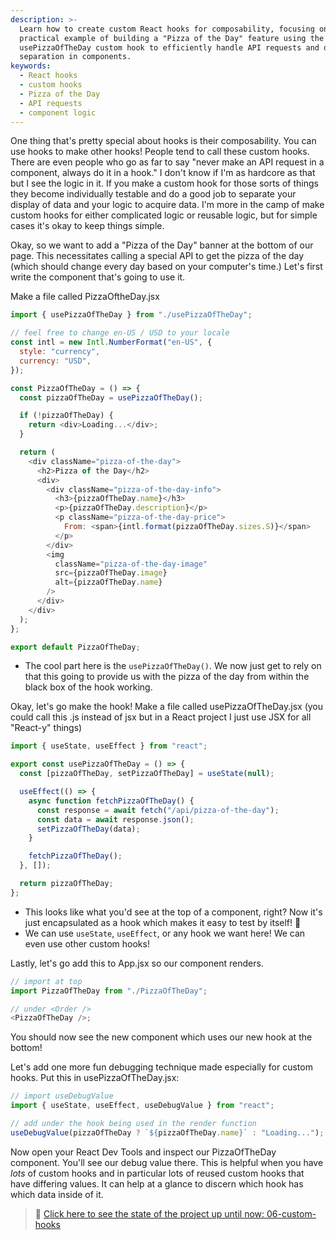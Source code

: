 ```yaml
---
description: >-
  Learn how to create custom React hooks for composability, focusing on a
  practical example of building a "Pizza of the Day" feature using the
  usePizzaOfTheDay custom hook to efficiently handle API requests and data
  separation in components.
keywords:
  - React hooks
  - custom hooks
  - Pizza of the Day
  - API requests
  - component logic
---
```

One thing that's pretty special about hooks is their composability. You can use hooks to make other hooks! People tend to call these custom hooks. There are even people who go as far to say "never make an API request in a component, always do it in a hook." I don't know if I'm as hardcore as that but I see the logic in it. If you make a custom hook for those sorts of things they become individually testable and do a good job to separate your display of data and your logic to acquire data. I'm more in the camp of make custom hooks for either complicated logic or reusable logic, but for simple cases it's okay to keep things simple.

Okay, so we want to add a "Pizza of the Day" banner at the bottom of our page. This necessitates calling a special API to get the pizza of the day (which should change every day based on your computer's time.) Let's first write the component that's going to use it.

Make a file called PizzaOftheDay.jsx

```javascript
import { usePizzaOfTheDay } from "./usePizzaOfTheDay";

// feel free to change en-US / USD to your locale
const intl = new Intl.NumberFormat("en-US", {
  style: "currency",
  currency: "USD",
});

const PizzaOfTheDay = () => {
  const pizzaOfTheDay = usePizzaOfTheDay();

  if (!pizzaOfTheDay) {
    return <div>Loading...</div>;
  }

  return (
    <div className="pizza-of-the-day">
      <h2>Pizza of the Day</h2>
      <div>
        <div className="pizza-of-the-day-info">
          <h3>{pizzaOfTheDay.name}</h3>
          <p>{pizzaOfTheDay.description}</p>
          <p className="pizza-of-the-day-price">
            From: <span>{intl.format(pizzaOfTheDay.sizes.S)}</span>
          </p>
        </div>
        <img
          className="pizza-of-the-day-image"
          src={pizzaOfTheDay.image}
          alt={pizzaOfTheDay.name}
        />
      </div>
    </div>
  );
};

export default PizzaOfTheDay;
```

- The cool part here is the `usePizzaOfTheDay()`. We now just get to rely on that this going to provide us with the pizza of the day from within the black box of the hook working.

Okay, let's go make the hook! Make a file called usePizzaOfTheDay.jsx (you could call this .js instead of jsx but in a React project I just use JSX for all "React-y" things)

```javascript
import { useState, useEffect } from "react";

export const usePizzaOfTheDay = () => {
  const [pizzaOfTheDay, setPizzaOfTheDay] = useState(null);

  useEffect(() => {
    async function fetchPizzaOfTheDay() {
      const response = await fetch("/api/pizza-of-the-day");
      const data = await response.json();
      setPizzaOfTheDay(data);
    }

    fetchPizzaOfTheDay();
  }, []);

  return pizzaOfTheDay;
};
```

- This looks like what you'd see at the top of a component, right? Now it's just encapsulated as a hook which makes it easy to test by itself! 🎉
- We can use `useState`, `useEffect`, or any hook we want here! We can even use other custom hooks!

Lastly, let's go add this to App.jsx so our component renders.

```javascript
// import at top
import PizzaOfTheDay from "./PizzaOfTheDay";

// under <Order />
<PizzaOfTheDay />;
```

You should now see the new component which uses our new hook at the bottom!

Let's add one more fun debugging technique made especially for custom hooks. Put this in usePizzaOfTheDay.jsx:

```javascript
// import useDebugValue
import { useState, useEffect, useDebugValue } from "react";

// add under the hook being used in the render function
useDebugValue(pizzaOfTheDay ? `${pizzaOfTheDay.name}` : "Loading...");
```

Now open your React Dev Tools and inspect our PizzaOfTheDay component. You'll see our debug value there. This is helpful when you have _lots_ of custom hooks and in particular lots of reused custom hooks that have differing values. It can help at a glance to discern which hook has which data inside of it.

> 🏁 [Click here to see the state of the project up until now: 06-custom-hooks][step]

[step]: https://github.com/btholt/citr-v9-project/tree/master/06-custom-hooks
